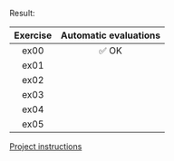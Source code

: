 Result:


Exercise | Automatic evaluations |  
:-----------: | :-----------:
ex00 | :white_check_mark: OK 
ex01 | 
ex02 | 
ex03 | 
ex04 | 	
ex05 | 

[Project instructions](https://github.com/AGolz/Piscine/files/13402375/en.subject.2.pdf)

